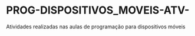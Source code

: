 # PROG-DISPOSITIVOS_MOVEIS-ATV-
Atividades realizadas nas aulas de programação para dispositivos móveis
